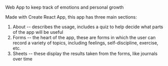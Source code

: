  Web App to keep track of emotions and personal growth
 
 Made with Create React App, this app has three main sections:
 
 1. About -- describes the usage, includes a quiz to help decide what parts of the app will be useful
 2. Forms -- the heart of the app, these are forms in which the user can record a variety of topics, including feelings, self-discipline, exercise, etc.
 3. Sheets -- these display the results taken from the forms, like journals over time
 
 
